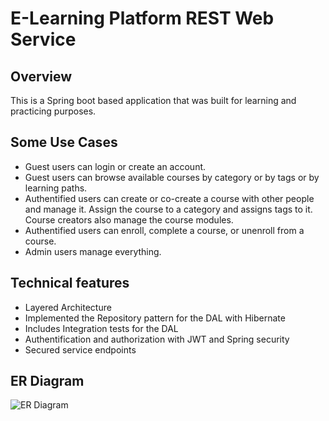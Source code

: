 # E-Learning Platform REST Web Service

## Overview
This is a Spring boot based application that was built for learning and practicing purposes. 

## Some Use Cases

* Guest users can login or create an account.
* Guest users can browse available courses by category or by tags or by learning paths.
* Authentified users can create or co-create a course with other people and manage it. Assign the course to a category and assigns tags to it. Course creators also manage the course modules.
* Authentified users can enroll, complete a course, or unenroll from a course.
* Admin users manage everything.

## Technical features

* Layered Architecture
* Implemented the Repository pattern for the DAL with Hibernate
* Includes Integration tests for the DAL
* Authentification and authorization with JWT and Spring security
* Secured service endpoints

## ER Diagram 

![ER Diagram](https://i.imgur.com/oztSrJq.png)